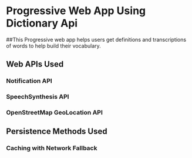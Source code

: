 # Progressive Web App Using Dictionary Api

##This Progressive web app helps users get definitions and transcriptions of words to help build their vocabulary.

## Web APIs Used
### Notification API
### SpeechSynthesis API
### OpenStreetMap GeoLocation API

## Persistence Methods Used
### Caching with Network Fallback
